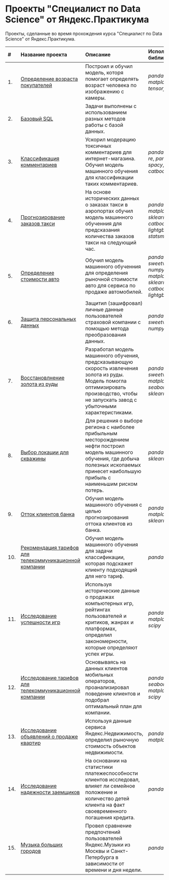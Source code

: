# Проекты "Специалист по Data Science" от Яндекс.Практикума 
Проекты, сделанные во время прохождения курса "Специалист по Data Science" от Яндекс.Практикума.


|#|Название проекта|Описание|Используемые библиотеки|
|:-|:---------------|:-------|:----------------------|
|1.|[Определение возраста покупателей](https://github.com/SajKey/yandex_practicum_projects/tree/main/15_computer_vision_facial_recognition)|Построил и обучил модель, которя помогает определять возраст человека по изображению с камеры.|*pandas*, *matplotlib*, *tensorflow*|
|2.|[Базовый SQL](https://github.com/SajKey/yandex_practicum_projects/tree/main/14_basic_skills_SQL)|Задачи выполнены с использованием разных методов работы с базой данных.||
|3.|[Классификация комментариев](https://github.com/SajKey/yandex_practicum_projects/tree/main/13_classifying_comments)|Ускорил модерацию токсичных комментариев для интернет-магазина. Обучил модель машинного обучения для классификации таких комментариев.|*pandas*, *numpy*, *re*, *pandarallel*, *spacy*, *sklearn*, *catboost*|
|4.|[Прогнозирование заказов такси](https://github.com/SajKey/yandex_practicum_projects/tree/main/12_predicting_taxi_trips)|На основе исторических данных о заказах такси в аэропортах обучил модель машинного обученния для предсказания количества заказов такси на следующий час.|*pandas*, *numpy*, *matplotlib*, *sklearn*, *catboost*, *lightgbm*, *statsmodels*|
|5.|[Определение стоимости авто](https://github.com/SajKey/yandex_practicum_projects/tree/main/11_car_price_prediction)|Обучил модель машинного обученния для определения рыночной стоимости авто для сервиса по продаже автомобилей.|*pandas*, *sweetviz*, *numpy*, *matplotlib*, *sklearn*, *catboost*, *lightgbm*|
|6.|[Защита персональных данных](https://github.com/SajKey/yandex_practicum_projects/tree/main/10_the_algorithm_for_data_protection)|Защитил (зашифровал) личные данные пользователей страховой компании с помощью метода преобразования данных.|*pandas*, *sweetviz*, *numpy*, *sklearn*|
|7.|[Восстановлнение золота из руды](https://github.com/SajKey/yandex_practicum_projects/tree/main/09_machine_learning_model_for_a_metalworking_enterprise)|Разработал модель машинного обучения, предсказывающую скорость извлечения золота из руды. Модель помогла оптимизировать производство, чтобы не запускать завод с убыточными характеристиками.|*pandas*, *sweetviz*, *matplotlib*, *seaborn*, *sklearn*|
|8.|[Выбор локации для скважины](https://github.com/SajKey/yandex_practicum_projects/tree/main/08_development_of_new_oil_fields)|Для решения о выборе региона с наиболее прибыльным месторождением нефти построил модель машинного обучения, где добыча полезных ископаемых принесет наибольшую прибыль с наименьшим риском потерь.|*pandas*, *numpy*, *sklearn*|
|9.|[Отток клиентов банка](https://github.com/SajKey/yandex_practicum_projects/tree/main/07_bank_churn_prediction)|Обучил модель машинного обучения с целью прогнозирования оттока клиентов из банка.|*pandas*, *numpy*, *matplotlib*, *sklearn*|
|10.|[Рекомендация тарифов для телекоммуникационной компании](https://github.com/SajKey/yandex_practicum_projects/tree/main/06_classifying_profitable_plan_for_a_telecom_company)|Обучил модель машинного обучения для задачи классификации, которая подскажет клиенту подходящий для него тариф.|*pandas*, *sklearn*|
|11.|[Исследование успешности игр](https://github.com/SajKey/yandex_practicum_projects/tree/main/05_patterns_that_determine_the_success_of_game_platforms)|Используя исторические данные о продажах компьютерных игр, рейтингах пользователей и критиков, жанрах и платформах, определил закономерности, которые определяют успех игры.|*pandas*, *matplotlib*, *scipy*|
|12.|[Исследование тарифов для телекоммуникационной компании](https://github.com/SajKey/yandex_practicum_projects/tree/main/04_determination_of_a_profitable_plan_for_a_telecom_company)|Основываясь на данных клиентов мобильных операторов, проанализировал поведение клиентов и подобрал оптимальный план для компании.|*pandas*, *numpy*, *seaborn*, *matplotlib*, *scipy*|
|13.|[Исследование объявлений о продаже квартир](https://github.com/SajKey/yandex_practicum_projects/tree/main/03_real_estate_market_analysis)|Используя данные сервиса Яндекс.Недвижимость, определил рыночную стоимость объектов недвижимости.|*pandas*, *matplotlib*|
|14.|[Исследование надежности заемщиков](https://github.com/SajKey/yandex_practicum_projects/tree/main/02_research_on_the_borrowers)|На основании на статистики платежеспособности клиентов исследовал, влияет ли семейное положение и количество детей клиента на факт своевременного погашения кредита.|*pandas*|
|15.|[Музыка больших городов](https://github.com/SajKey/yandex_practicum_projects/tree/main/01_cities_music)|Провел сравнение предпочтений пользователей Яндекс.Музыки из Москвы и Санкт-Петербурга в зависимости от времени и дня недели.|*pandas*|
